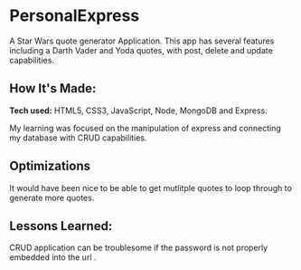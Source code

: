 # PersonalExpress

A Star Wars quote generator Application. This app has several features including a Darth Vader and Yoda quotes, with post, delete and update capabilities.

## How It's Made:

**Tech used:** HTML5, CSS3, JavaScript, Node, MongoDB and Express.

My learning was focused on the manipulation of express and connecting my database with CRUD capabilities. 

## Optimizations

It would have been nice to be able to get mutlitple quotes to loop through to generate more quotes. 

## Lessons Learned:

CRUD application can be troublesome if the password is not properly embedded into the url <password>. 
